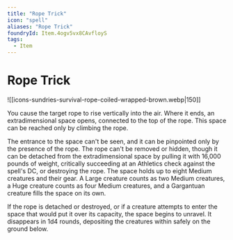 ```yaml
---
title: "Rope Trick"
icon: "spell"
aliases: "Rope Trick"
foundryId: Item.4ogv5vx8CAvfloyS
tags:
  - Item
---
```


# Rope Trick
![[icons-sundries-survival-rope-coiled-wrapped-brown.webp|150]]

You cause the target rope to rise vertically into the air. Where it ends, an extradimensional space opens, connected to the top of the rope. This space can be reached only by climbing the rope.

The entrance to the space can't be seen, and it can be pinpointed only by the presence of the rope. The rope can't be removed or hidden, though it can be detached from the extradimensional space by pulling it with 16,000 pounds of weight, critically succeeding at an Athletics check against the spell's DC, or destroying the rope. The space holds up to eight Medium creatures and their gear. A Large creature counts as two Medium creatures, a Huge creature counts as four Medium creatures, and a Gargantuan creature fills the space on its own.

If the rope is detached or destroyed, or if a creature attempts to enter the space that would put it over its capacity, the space begins to unravel. It disappears in 1d4 rounds, depositing the creatures within safely on the ground below.
